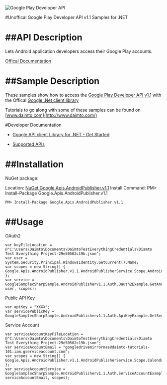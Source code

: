 ﻿![Google Play Developer API](https://www.google.com/images/icons/product/android-32.png)

#Unoffical Google Play Developer API v1.1 Samples for .NET  

##API Description
=============

Lets Android application developers access their Google Play accounts.

[Offical Documentation](https://developers.google.com/android-publisher)

##Sample Description
=============

These samples show how to access the [Google Play Developer API v1.1](https://developers.google.com/android-publisher) with the Offical [Google .Net client library](https://github.com/google/google-api-dotnet-client)

Tutorials to go along with some of these samples can be found on [www.daimto.com](http://www.daimto.com/)

#Developer Documentation

* [Google API client Library for .NET - Get Started](https://developers.google.com/api-client-library/dotnet/get_started)

* [Supported APIs](https://developers.google.com/api-client-library/dotnet/apis/)

##Installation
=================================

NuGet package:

Location: [NuGet Google.Apis.AndroidPublisher.v1.1](https://www.nuget.org/packages/Google.Apis.AndroidPublisher.v1.1)
Install Command: PM>  Install-Package Google.Apis.AndroidPublisher.v1.1

```
PM> Install-Package Google.Apis.AndroidPublisher.v1.1
```

##Usage
=================================

OAuth2
```
var keyFileLocation = @"C:\Users\Daimto\Documents\DaimtoTestEverythingCredentials\Diamto Test Everything Project-29e50502c19b.json";
var user = System.Security.Principal.WindowsIdentity.GetCurrent().Name;
var scopes = new String[] { Google.Apis.AndroidPublisher.v1.1.AndroidPublisherService.Scope.AndroidPublisherReadonly };
var service = GoogleSamplecSharpSample.AndroidPublisherv1.1.Auth.Oauth2Example.GetAndroidPublisherService(keyFileLocation, user, scopes);
```
Public API Key
```
var apiKey = "XXXX";
var servicePublicKey = GoogleSamplecSharpSample.AndroidPublisherv1.1.Auth.ApiKeyExample.GetService(apiKey);
```
Service Account
```
var serviceAccountKeyFileLocation = @"C:\Users\Daimto\Documents\DaimtoTestEverythingCredentials\Diamto Test Everything Project-29e50502c19b.json";
var serviceAccountEmail = "googledrivemirrornas@daimto-tutorials-101.iam.gserviceaccount.com";
var scopes = new String[] { Google.Apis.AndroidPublisher.v1.1.AndroidPublisherService.Scope.Calendar };            
var serviceAccountService = GoogleSamplecSharpSample.AndroidPublisherv1.1.Auth.ServiceAccountExample.AuthenticateServiceAccount(serviceAccountKeyFileLocation, serviceAccountEmail, scopes);
```
